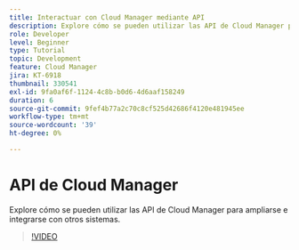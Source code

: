 ```yaml
---
title: Interactuar con Cloud Manager mediante API
description: Explore cómo se pueden utilizar las API de Cloud Manager para ampliarse e integrarse con otros sistemas.
role: Developer
level: Beginner
type: Tutorial
topic: Development
feature: Cloud Manager
jira: KT-6918
thumbnail: 330541
exl-id: 9fa0af6f-1124-4c8b-b0d6-4d6aaf158249
duration: 6
source-git-commit: 9fef4b77a2c70c8cf525d42686f4120e481945ee
workflow-type: tm+mt
source-wordcount: '39'
ht-degree: 0%

---
```


# API de Cloud Manager

Explore cómo se pueden utilizar las API de Cloud Manager para ampliarse e integrarse con otros sistemas.

>[!VIDEO](https://video.tv.adobe.com/v/330541?quality=12&learn=on)
